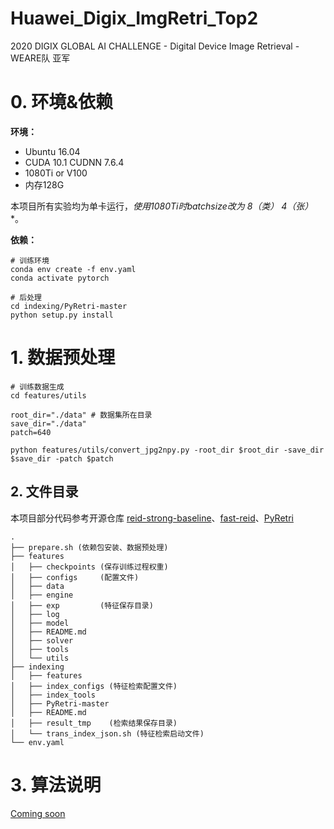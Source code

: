 # Huawei_Digix_ImgRetri_Top2
2020 DIGIX GLOBAL AI CHALLENGE - Digital Device Image Retrieval - WEARE队 亚军



# 0. 环境&依赖

**环境：**

+ Ubuntu 16.04
+ CUDA 10.1 CUDNN 7.6.4
+ 1080Ti or V100
+ 内存128G

本项目所有实验均为单卡运行，**使用1080Ti时batchsize改为 8（类）* 4（张）**。

**依赖：**

```
# 训练环境
conda env create -f env.yaml
conda activate pytorch

# 后处理
cd indexing/PyRetri-master
python setup.py install
```



# 1. 数据预处理

```
# 训练数据生成
cd features/utils

root_dir="./data" # 数据集所在目录
save_dir="./data" 
patch=640

python features/utils/convert_jpg2npy.py -root_dir $root_dir -save_dir $save_dir -patch $patch
```





## 2. 文件目录
本项目部分代码参考开源仓库 [reid-strong-baseline](https://github.com/michuanhaohao/reid-strong-baseline)、[fast-reid](https://github.com/JDAI-CV/fast-reid)、[PyRetri](https://github.com/PyRetri/PyRetri)

```
.
├── prepare.sh (依赖包安装、数据预处理)
├── features
│   ├── checkpoints (保存训练过程权重)
│   ├── configs     (配置文件)
│   ├── data
│   ├── engine
│   ├── exp         (特征保存目录)
│   ├── log
│   ├── model
│   ├── README.md
│   ├── solver
│   ├── tools
│   └── utils
├── indexing
│   ├── features
│   ├── index_configs (特征检索配置文件)
│   ├── index_tools
│   ├── PyRetri-master
│   ├── README.md
│   ├── result_tmp    (检索结果保存目录)
│   └── trans_index_json.sh (特征检索启动文件)
└── env.yaml
```



# 3. 算法说明
[Coming soon](https://www.zhihu.com/people/lin-hong-hui-81/posts)

